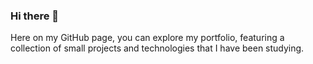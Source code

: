 ### Hi there 👋

Here on my GitHub page, you can explore my portfolio, featuring a collection of small projects and technologies that I have been studying.

